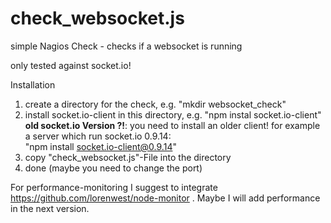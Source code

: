 check_websocket.js
==================

simple Nagios Check - checks if a websocket is running

only tested against socket.io!

Installation

1. create a directory for the check, e.g. "mkdir websocket_check"
2. install socket.io-client in this directory, e.g. "npm instal socket.io-client"<br>
    <b>old socket.io Version ?!</b>: you need to install an older client! for example a server which run socket.io 0.9.14:<br>
    "npm install socket.io-client@0.9.14"
3. copy "check_websocket.js"-File into the directory
4. done (maybe you need to change the port)
 

For performance-monitoring I suggest to integrate https://github.com/lorenwest/node-monitor . Maybe I will add performance in the next version.

